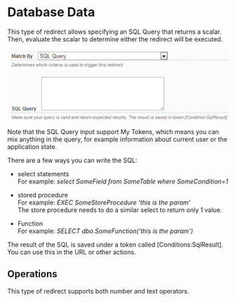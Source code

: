 # Database Data

This type of redirect allows specifying an SQL Query that returns a scalar. Then, evaluate the scalar to determine either the redirect will be executed.

<div style="text-align:center">

![](../assets/sql-query.png)

</div>

Note that the SQL Query input support My Tokens, which means you can mix anything in the query, for example information about current user or the application state.

There are a few ways you can write the SQL:

* select statements<br>
For example: *select SomeField from SomeTable where SomeCondition=1*

* stored procedure<br>
For example: *EXEC SomeStoreProcedure 'this is the param'*<br>
The store procedure needs to do a similar select to return only 1 value.

* Function<br>
For example: *SELECT dbo.SomeFunction('this is the param')*

The result of the SQL is saved under a token called [Conditions:SqlResult].
You can use this in the URL or other actions.

## Operations

This type of redirect supports both number and text operators.